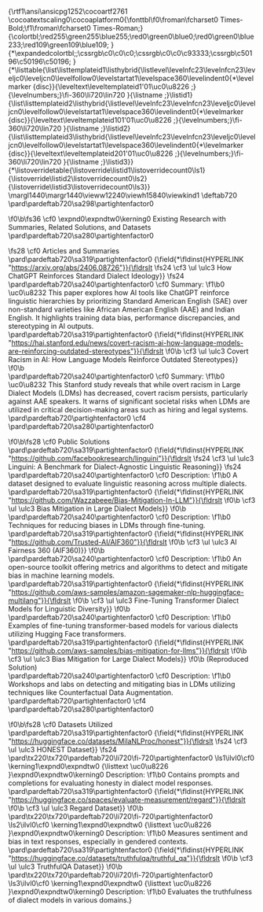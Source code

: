 {\rtf1\ansi\ansicpg1252\cocoartf2761
\cocoatextscaling0\cocoaplatform0{\fonttbl\f0\froman\fcharset0 Times-Bold;\f1\froman\fcharset0 Times-Roman;}
{\colortbl;\red255\green255\blue255;\red0\green0\blue0;\red0\green0\blue233;\red109\green109\blue109;
}
{\*\expandedcolortbl;;\cssrgb\c0\c0\c0;\cssrgb\c0\c0\c93333;\cssrgb\c50196\c50196\c50196;
}
{\*\listtable{\list\listtemplateid1\listhybrid{\listlevel\levelnfc23\levelnfcn23\leveljc0\leveljcn0\levelfollow0\levelstartat1\levelspace360\levelindent0{\*\levelmarker \{disc\}}{\leveltext\leveltemplateid1\'01\uc0\u8226 ;}{\levelnumbers;}\fi-360\li720\lin720 }{\listname ;}\listid1}
{\list\listtemplateid2\listhybrid{\listlevel\levelnfc23\levelnfcn23\leveljc0\leveljcn0\levelfollow0\levelstartat1\levelspace360\levelindent0{\*\levelmarker \{disc\}}{\leveltext\leveltemplateid101\'01\uc0\u8226 ;}{\levelnumbers;}\fi-360\li720\lin720 }{\listname ;}\listid2}
{\list\listtemplateid3\listhybrid{\listlevel\levelnfc23\levelnfcn23\leveljc0\leveljcn0\levelfollow0\levelstartat1\levelspace360\levelindent0{\*\levelmarker \{disc\}}{\leveltext\leveltemplateid201\'01\uc0\u8226 ;}{\levelnumbers;}\fi-360\li720\lin720 }{\listname ;}\listid3}}
{\*\listoverridetable{\listoverride\listid1\listoverridecount0\ls1}{\listoverride\listid2\listoverridecount0\ls2}{\listoverride\listid3\listoverridecount0\ls3}}
\margl1440\margr1440\vieww12240\viewh15840\viewkind1
\deftab720
\pard\pardeftab720\sa298\partightenfactor0

\f0\b\fs36 \cf0 \expnd0\expndtw0\kerning0
Existing Research with Summaries, Related Solutions, and Datasets\
\pard\pardeftab720\sa280\partightenfactor0

\fs28 \cf0 Articles and Summaries\
\pard\pardeftab720\sa319\partightenfactor0
{\field{\*\fldinst{HYPERLINK "https://arxiv.org/abs/2406.08726"}}{\fldrslt 
\fs24 \cf3 \ul \ulc3 How ChatGPT Reinforces Standard Dialect Ideology}}
\fs24 \
\pard\pardeftab720\sa240\partightenfactor0
\cf0 Summary:
\f1\b0 \uc0\u8232 This paper explores how AI tools like ChatGPT reinforce linguistic hierarchies by prioritizing Standard American English (SAE) over non-standard varieties like African American English (AAE) and Indian English. It highlights training data bias, performance discrepancies, and stereotyping in AI outputs.\
\pard\pardeftab720\sa319\partightenfactor0
{\field{\*\fldinst{HYPERLINK "https://hai.stanford.edu/news/covert-racism-ai-how-language-models-are-reinforcing-outdated-stereotypes"}}{\fldrslt 
\f0\b \cf3 \ul \ulc3 Covert Racism in AI: How Language Models Reinforce Outdated Stereotypes}}
\f0\b \
\pard\pardeftab720\sa240\partightenfactor0
\cf0 Summary:
\f1\b0 \uc0\u8232 This Stanford study reveals that while overt racism in Large Dialect Models (LDMs) has decreased, covert racism persists, particularly against AAE speakers. It warns of significant societal risks when LDMs are utilized in critical decision-making areas such as hiring and legal systems.\
\pard\pardeftab720\partightenfactor0
\cf4 \
\pard\pardeftab720\sa280\partightenfactor0

\f0\b\fs28 \cf0 Public Solutions\
\pard\pardeftab720\sa319\partightenfactor0
{\field{\*\fldinst{HYPERLINK "https://github.com/facebookresearch/linguini"}}{\fldrslt 
\fs24 \cf3 \ul \ulc3 Linguini: A Benchmark for Dialect-Agnostic Linguistic Reasoning}}
\fs24 \
\pard\pardeftab720\sa240\partightenfactor0
\cf0 Description:
\f1\b0  A dataset designed to evaluate linguistic reasoning across multiple dialects.\
\pard\pardeftab720\sa319\partightenfactor0
{\field{\*\fldinst{HYPERLINK "https://github.com/Wazzabeee/Bias-Mitigation-In-LLM"}}{\fldrslt 
\f0\b \cf3 \ul \ulc3 Bias Mitigation in Large Dialect Models}}
\f0\b \
\pard\pardeftab720\sa240\partightenfactor0
\cf0 Description:
\f1\b0  Techniques for reducing biases in LDMs through fine-tuning.\
\pard\pardeftab720\sa319\partightenfactor0
{\field{\*\fldinst{HYPERLINK "https://github.com/Trusted-AI/AIF360"}}{\fldrslt 
\f0\b \cf3 \ul \ulc3 AI Fairness 360 (AIF360)}}
\f0\b \
\pard\pardeftab720\sa240\partightenfactor0
\cf0 Description:
\f1\b0  An open-source toolkit offering metrics and algorithms to detect and mitigate bias in machine learning models.\
\pard\pardeftab720\sa319\partightenfactor0
{\field{\*\fldinst{HYPERLINK "https://github.com/aws-samples/amazon-sagemaker-nlp-huggingface-multilang"}}{\fldrslt 
\f0\b \cf3 \ul \ulc3 Fine-Tuning Transformer Dialect Models for Linguistic Diversity}}
\f0\b \
\pard\pardeftab720\sa240\partightenfactor0
\cf0 Description:
\f1\b0  Examples of fine-tuning transformer-based models for various dialects utilizing Hugging Face transformers.\
\pard\pardeftab720\sa319\partightenfactor0
{\field{\*\fldinst{HYPERLINK "https://github.com/aws-samples/bias-mitigation-for-llms"}}{\fldrslt 
\f0\b \cf3 \ul \ulc3 Bias Mitigation for Large Dialect Models}}
\f0\b  (Reproduced Solution)\
\pard\pardeftab720\sa240\partightenfactor0
\cf0 Description:
\f1\b0  Workshops and labs on detecting and mitigating bias in LDMs utilizing techniques like Counterfactual Data Augmentation.\
\pard\pardeftab720\partightenfactor0
\cf4 \
\pard\pardeftab720\sa280\partightenfactor0

\f0\b\fs28 \cf0 Datasets Utilized\
\pard\pardeftab720\sa319\partightenfactor0
{\field{\*\fldinst{HYPERLINK "https://huggingface.co/datasets/MilaNLProc/honest"}}{\fldrslt 
\fs24 \cf3 \ul \ulc3 HONEST Dataset}}
\fs24 \
\pard\tx220\tx720\pardeftab720\li720\fi-720\partightenfactor0
\ls1\ilvl0\cf0 \kerning1\expnd0\expndtw0 {\listtext	\uc0\u8226 	}\expnd0\expndtw0\kerning0
Description:
\f1\b0  Contains prompts and completions for evaluating honesty in dialect model responses.\
\pard\pardeftab720\sa319\partightenfactor0
{\field{\*\fldinst{HYPERLINK "https://huggingface.co/spaces/evaluate-measurement/regard"}}{\fldrslt 
\f0\b \cf3 \ul \ulc3 Regard Dataset}}
\f0\b \
\pard\tx220\tx720\pardeftab720\li720\fi-720\partightenfactor0
\ls2\ilvl0\cf0 \kerning1\expnd0\expndtw0 {\listtext	\uc0\u8226 	}\expnd0\expndtw0\kerning0
Description:
\f1\b0  Measures sentiment and bias in text responses, especially in gendered contexts.\
\pard\pardeftab720\sa319\partightenfactor0
{\field{\*\fldinst{HYPERLINK "https://huggingface.co/datasets/truthfulqa/truthful_qa"}}{\fldrslt 
\f0\b \cf3 \ul \ulc3 TruthfulQA Dataset}}
\f0\b \
\pard\tx220\tx720\pardeftab720\li720\fi-720\partightenfactor0
\ls3\ilvl0\cf0 \kerning1\expnd0\expndtw0 {\listtext	\uc0\u8226 	}\expnd0\expndtw0\kerning0
Description:
\f1\b0  Evaluates the truthfulness of dialect models in various domains.}
